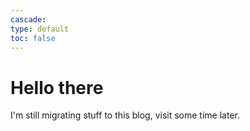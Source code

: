 ```yaml
---
cascade:
type: default
toc: false
---
```


# Hello there

I'm still migrating stuff to this blog, visit some time later.
